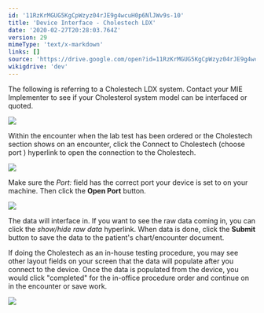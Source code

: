 ```yaml
---
id: '11RzKrMGUG5KgCpWzyz04rJE9g4wcuH0p6NlJWv9s-10'
title: 'Device Interface - Cholestech LDX'
date: '2020-02-27T20:28:03.764Z'
version: 29
mimeType: 'text/x-markdown'
links: []
source: 'https://drive.google.com/open?id=11RzKrMGUG5KgCpWzyz04rJE9g4wcuH0p6NlJWv9s-10'
wikigdrive: 'dev'
---
```

The following is referring to a Cholestech LDX system. Contact your MIE Implementer to see if your Cholesterol system model can be interfaced or quoted.

![](../device-interface-cholestech-ldx.assets/0d6258d951791aa7fd2622ad9422efff.png)

Within the encounter when the lab test has been ordered or the Cholestech section shows on an encounter, click the Connect to Cholestech (choose port ) hyperlink to open the connection to the Cholestech.

![](../device-interface-cholestech-ldx.assets/9067668ebc31b77072f0c00b769f4b5b.png)

Make sure the *Port:* field has the correct port your device is set to on your machine. Then click the **Open Port** button.

![](../device-interface-cholestech-ldx.assets/e591aa6a5dcc71b69a8e7d41fd24b488.png)

The data will interface in. If you want to see the raw data coming in, you can click the *show/hide raw data* hyperlink. When data is done, click the **Submit** button to save the data to the patient's chart/encounter document.

If doing the Cholestech as an in-house testing procedure, you may see other layout fields on your screen that the data will populate after you connect to the device. Once the data is populated from the device, you would click "completed" for the in-office procedure order and continue on in the encounter or save work.

![](../device-interface-cholestech-ldx.assets/17555959880ed8023540b2ed5217a679.png)
